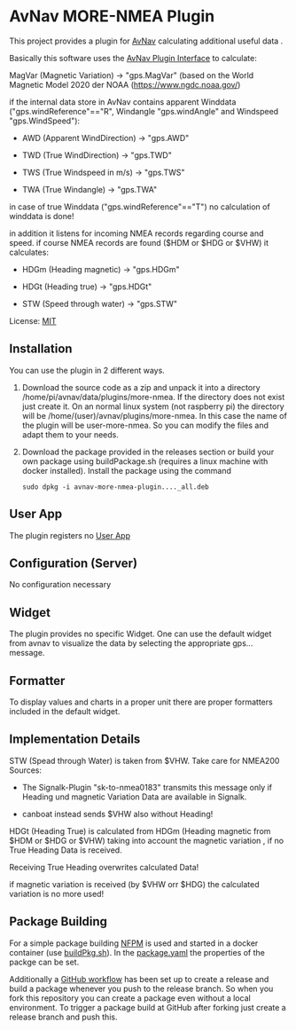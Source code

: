 AvNav MORE-NMEA Plugin
===========================

This project provides a plugin for [AvNav](https://www.wellenvogel.net/software/avnav/docs/beschreibung.html?lang=en) 
calculating additional useful data .

Basically this software uses the [AvNav Plugin Interface](https://www.wellenvogel.net/software/avnav/docs/hints/plugins.html?lang=en)
to calculate:

  MagVar (Magnetic Variation)    -> "gps.MagVar" (based on the World Magnetic Model 2020 der NOAA (https://www.ngdc.noaa.gov/)

if the internal data store in AvNav contains apparent Winddata ("gps.windReference"=="R", Windangle "gps.windAngle" and Windspeed "gps.WindSpeed"):

- AWD (Apparent WindDirection)  -> "gps.AWD"
  
- TWD (True WindDirection)      -> "gps.TWD"
  
- TWS (True Windspeed in m/s)   -> "gps.TWS" 
  
- TWA (True Windangle)          -> "gps.TWA" 
  
in case of true Winddata ("gps.windReference"=="T") no calculation of winddata is done!



in addition it listens for incoming NMEA records regarding course and speed.
if course NMEA records are found ($HDM or $HDG or $VHW) it calculates:

- HDGm (Heading magnetic)       -> "gps.HDGm" 
  
- HDGt (Heading true) 	        -> "gps.HDGt"
  
- STW (Speed through water)      -> "gps.STW"
  


License: [MIT](LICENSE.md)


Installation
------------
You can use the plugin in 2 different ways.
1.  Download the source code as a zip and unpack it into a directory /home/pi/avnav/data/plugins/more-nmea.
    If the directory does not exist just create it. On an normal linux system (not raspberry pi) the directory will be /home/(user)/avnav/plugins/more-nmea.
    In this case the name of the plugin will be user-more-nmea. So you can modify the files and adapt them to your needs.

1.  Download the package provided in the releases section or build your own package using buildPackage.sh (requires a linux machine with docker installed). Install the package using the command
    ```
    sudo dpkg -i avnav-more-nmea-plugin...._all.deb
    ```

User App
--------
The plugin registers no [User App](https://www.wellenvogel.net/software/avnav/docs/userdoc/addonconfigpage.html?lang=en#h1:ConfigurationofUserApps) 

Configuration (Server)
-------------
No configuration necessary


Widget
------
The plugin provides no specific Widget.
One can use the default widget from avnav to visualize the data by selecting the appropriate gps... message. 

Formatter
---------
To display values and charts in a proper unit there are proper formatters included in the default widget. 


Implementation Details
----------------------


STW (Spead through Water) is taken from $VHW.
Take care for NMEA200 Sources:  
- The Signalk-Plugin "sk-to-nmea0183" transmits this message only if Heading und magnetic Variation Data are available in Signalk.

- canboat instead sends $VHW also without Heading!

HDGt (Heading True) is calculated from HDGm (Heading magnetic from $HDM or $HDG or $VHW) taking into account the magnetic variation , if no True Heading Data is received.

Receiving True Heading overwrites calculated Data!

if magnetic variation is received (by $VHW orr $HDG) the calculated variation is no more used!
              

Package Building
----------------
For a simple package building [NFPM](https://nfpm.goreleaser.com/) is used and started in a docker container (use [buildPkg.sh](buildPkg.sh)). In the [package.yaml](package.yaml) the properties of the packge can be set. 

Additionally a [GitHub workflow](.github/workflows/createPackage.yml) has been set up to create a release and build a package whenever you push to the release branch.
So when you fork this repository you can create a package even without a local environment.
To trigger a package build at GitHub after forking just create a release branch and push this.
